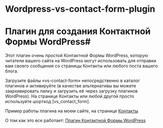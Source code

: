 # Wordpress-vs-contact-form-plugin
# Плагин для создания Контактной Формы  WordPress#

Этот плагин очень простой Контактной Формы WordPress, которую читатели вашего сайта на WordPress могут использовать для отправки вам своего сообщения со страницы Контакты или любого поста вашего блога.

Загрузите файлы «vs-contact-form» непосредственно в каталог плагинов и активируйте (в качестве альтернативы вы можете заархивировать папку и загрузить её через загрузку плагинов WordPress). На странице Контакты или любой другой просто используйте шорткод [vs_contact_form].

Пример работы плагина на моем сайте, на странице <a href="http://valsy.ru/kontakty/">Контакты</a>

О том как это все работает: <a href="http://valsy.ru/plagin-kontaktnoj-formy-wordpress/">Плагин Контактной Формы WordPress</a>
